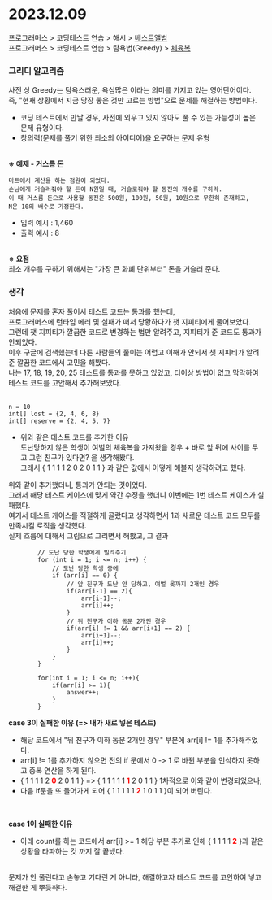 # 2023.12.09
프로그래머스 > 코딩테스트 연습 > 해시 > [베스트앨범](https://school.programmers.co.kr/learn/courses/30/lessons/42579)<br>
프로그래머스 > 코딩테스트 연습 > 탐욕법(Greedy) > [체육복](https://school.programmers.co.kr/learn/courses/30/lessons/42862?language=java)

### 그리디 알고리즘
사전 상 Greedy는 탐욕스러운, 욕심많은 이라는 의미를 가지고 있는 영어단어이다.<br>
즉, "현재 상황에서 지금 당장 좋은 것만 고르는 방법"으로 문제를 해결하는 방법이다.<br>

- 코딩 테스트에서 만날 경우, 사전에 외우고 있지 않아도 풀 수 있는 가능성이 높은 문제 유형이다.<br>
- 창의력(문제를 풀기 위한 최소의 아이디어)을 요구하는 문제 유형
<br><br>

<b>※ 예제 - 거스름 돈</b>
```
마트에서 계산을 하는 점원이 되었다.
손님에게 거슬러줘야 할 돈이 N원일 때, 거슬로줘야 할 동전의 개수를 구하라.
이 때 거스름 돈으로 사용할 동전은 500원, 100원, 50원, 10원으로 무한히 존재하고,
N은 10의 배수로 가정한다.
```
- 입력 예시 : 1,460
- 출력 예시 : 8

<br>
<b>※ 요점</b><br>
최소 개수를 구하기 위해서는 "가장 큰 화폐 단위부터" 돈을 거슬러 준다.<br>

### 생각
처음에 문제를 혼자 풀어서 테스트 코드는 통과를 했는데,<br>
프로그래머스에 런타임 에러 및 실패가 떠서 당황하다가 챗 지피티에게 물어보았다.<br>
그런데 챗 지피티가 깔끔한 코드로 변경하는 법만 알려주고, 지피티가 준 코드도 통과가 안되었다.<br>
이후 구글에 검색했는데 다른 사람들의 풀이는 어렵고 이해가 안되서
챗 지피티가 알려준 깔끔한 코드에서 고민을 해봤다.<br>
나는 17, 18, 19, 20, 25 테스트를 통과를 못하고 있었고,
더이상 방법이 없고 막막하여 테스트 코드를 고안해서 추가해보았다.<br>
<br>
```
n = 10
int[] lost = {2, 4, 6, 8}
int[] reserve = {2, 4, 5, 7}
```
- 위와 같은 테스트 코드를 추가한 이유<br>
도난당하지 않은 학생이 여벌의 체육복을 가져왔을 경우 + 바로 앞 뒤에 사이를 두고 그런 친구가 있다면? 을 생각해봤다.
<br> 그래서 { 1 1 1 1 2 0 2 0 1 1 } 과 같은 값에서 어떻게 해볼지 생각하려고 했다.

위와 같이 추가했더니, 통과가 안되는 것이었다.<br>
그래서 해당 테스트 케이스에 맞게 약간 수정을 했더니 이번에는 1번 테스트 케이스가 실패했다.<br>
여기서 테스트 케이스를 적절하게 골랐다고 생각하면서 1과 새로운 테스트 코드 모두를 만족시킬 로직을 생각했다.<br>
실제 흐름에 대해서 그림으로 그리면서 해봤고, 그 결과<br>
```
        // 도난 당한 학생에게 빌려주기
        for (int i = 1; i <= n; i++) {
            // 도난 당한 학생 중에
            if (arr[i] == 0) {
                // 앞 친구가 도난 안 당하고, 여벌 옷까지 2개인 경우
                if(arr[i-1] == 2){
                    arr[i-1]--;
                    arr[i]++;
                }
                // 뒤 친구가 이하 동문 2개인 경우
                if(arr[i] != 1 && arr[i+1] == 2) {
                    arr[i+1]--;
                    arr[i]++;
                }
            }
        }

        for(int i = 1; i <= n; i++){
            if(arr[i] >= 1){
                answer++;
            }
        }
```
<b>case 3이 실패한 이유 (=> 내가 새로 넣은 테스트)</b><br>
- 해당 코드에서 "뒤 친구가 이하 동문 2개인 경우" 부분에 arr[i] != 1를 추가해주었다.<br>
- arr[i] != 1를 추가하지 않으면 전의 if 문에서 0 -> 1 로 바뀐 부분을 인식하지 못하고 중복 연산을 하게 된다.<br>
- { 1 1 1 1 2 <b style=color:red>0</b> 2 0 1 1 } => { 1 1 1 1 1 <b style=color:red>1</b> 2 0 1 1 } 1차적으로 이와 같이 변경되었으나,
- 다음 if문을 또 들어가게 되어 { 1 1 1 1 1 <b style=color:red>2</b> 1 0 1 1 }이 되어 버린다.<br>
<br>

<b>case 1이 실패한 이유</b><br>
- 아래 count를 하는 코드에서 arr[i] >= 1 해당 부분 추가로 인해 { 1 1 1 1 <b style=color:red>2</b> }과 같은 상황을 타파하는 것 까지 잘 끝냈다.<br>

<br>
문제가 안 풀린다고 손놓고 기다린 게 아니라, 해결하고자 테스트 코드를 고안하여 넣고 해결한 게 뿌듯하다.<br>